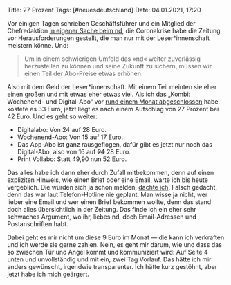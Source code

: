Title: 27 Prozent
Tags: [#neuesdeutschland]
Date: 04.01.2021, 17:20

Vor einigen Tagen schrieben Geschäftsführer und ein Mitglied der Chefredaktion [in eigener Sache beim nd](https://www.neues-deutschland.de/artikel/1146380.die-feine-englische-art.html), die Coronakrise habe die Zeitung vor Herausforderungen gestellt, die man nur mit der Leser\*innenschaft meistern könne. Und:

> Um in einem schwierigen Umfeld das »nd« weiter zuverlässig herzustellen zu können und seine Zukunft zu sichern, müssen wir einen Teil der Abo-Preise etwas erhöhen.

Also mit dem Geld der Leser\*innenschaft. Mit einem Teil meinten sie eher einen großen und mit etwas eher etwas viel. Als ich das „Kombi: Wochenend- und Digital-Abo“ vor [rund einem Monat abgeschlossen](/2020/durchgerungen/) habe, kostete es 33 Euro, jetzt liegt es nach einem Aufschlag von 27 Prozent bei 42 Euro. Und es geht so weiter:

- Digitalabo: Von 24 auf 28 Euro.
- Wochenend-Abo: Von 15 auf 17 Euro.
- Das App-Abo ist ganz rausgeflogen, dafür gibt es jetzt nur noch das Digital-Abo, also von 16 auf <del>24</del> 28 Euro.
- Print Vollabo: Statt 49,90 nun 52 Euro.

Das alles habe ich dann eher durch Zufall mitbekommen, denn auf einen expliziten Hinweis, wie einen Brief oder eine Email, warte ich bis heute vergeblich. Die würden sich ja schon melden, [dachte ich](https://twitter.com/zeitschlag/status/1344593190448455680). Falsch gedacht, denn das war laut Telefon-Hotline nie geplant. Man wisse ja nicht, wer lieber eine Email und wer einen Brief bekommen wollte, denn das stand doch alles übersichtlich in der Zeitung. Das finde ich ein eher sehr schwaches Argument, wo ihr, liebes nd, doch Email-Adressen und Postanschriften habt.

Dabei geht es mir nicht um diese 9 Euro im Monat — die kann ich verkraften und ich werde sie gerne zahlen. Nein, es geht mir darum, wie und dass das so zwischen Tür und Angel kommt und kommuniziert wird: Auf Seite 4 unten und unvollständig und mit ein, zwei Tag Vorlauf. Das hätte ich mir anders gewünscht, irgendwie transparenter. Ich hätte kurz gestöhnt, aber jetzt habe ich mich geärgert.
